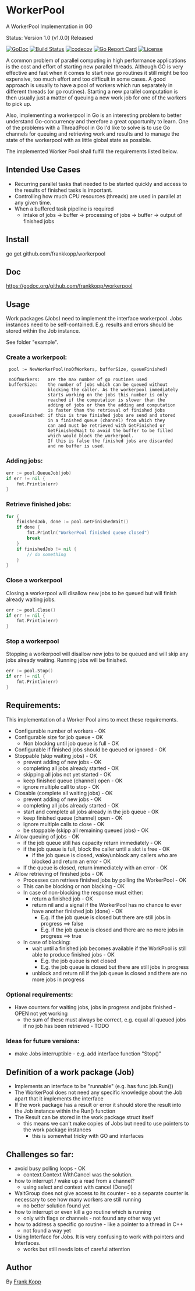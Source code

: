 # WorkerPool
A WorkerPool Implementation in GO

Status: Version 1.0 (v1.0.0) Released

[![GoDoc](https://godoc.org/github.com/frankkopp/workerpool?status.svg)](https://godoc.org/github.com/frankkopp/workerpool)
[![Build Status](https://travis-ci.org/frankkopp/WorkerPool.svg?branch=master)](https://travis-ci.org/frankkopp/WorkerPool)
[![codecov](https://codecov.io/gh/frankkopp/WorkerPool/branch/master/graph/badge.svg)](https://codecov.io/gh/frankkopp/WorkerPool)
[![Go Report Card](https://goreportcard.com/badge/github.com/frankkopp/WorkerPool)](https://goreportcard.com/report/github.com/frankkopp/WorkerPool)
[![License](https://img.shields.io/badge/License-MIT-blue.svg)](https://github.com/frankkopp/WorkerPool/blob/master/LICENSE)

A common problem of parallel computing in high performance applications is the cost and effort of starting new parallel threads.
Although GO is very effective and fast when it comes to start new go routines it still might be too expensive, too much effort 
and too difficult in some cases. A good approach is usually to have a pool of workers which run separately in different threads 
(or go routines). Starting a new parallel computation is then usually just a matter of queuing a new work job for one of the 
workers to pick up. 

Also, implementing a workerpool in Go is an interesting problem to better understand Go-concurrency and therefore a great 
opportunity to learn. One of the problems with a ThreadPool in Go I'd like to solve is to use Go channels for queuing and 
retrieving work and results and to manage the state of the workerpool with as little global state as possible. 

The implemented Worker Pool shall fulfill the requirements listed below.

## Intended Use Cases
* Recurring parallel tasks that needed to be started quickly and access to the results of finished tasks is important.
* Controlling how much CPU resources (threads) are used in parallel at any given time. 
* When a buffered task pipeline is required 
    * intake of jobs -> buffer -> processing of jobs -> buffer -> output of finished jobs

## Install
go get github.com/frankkopp/workerpool

## Doc
https://godoc.org/github.com/frankkopp/workerpool

## Usage
Work packages (Jobs) need to implement the interface workerpool. Jobs instances need to be self-contained. E.g.
results and errors should be stored within the Job instance.

See folder "example". 

### Create a workerpool:
```
 pool := NewWorkerPool(noOfWorkers, bufferSize, queueFinished)

 noOfWorkers:   are the max number of go routines used
 bufferSize:    the number of jobs which can be queued without
                blocking the caller. As the workerpool immediately
                starts working on the jobs this number is only
                reached if the computation is slower than the 
                adding of jobs or then the adding and computation 
                is faster than the retrieval of finished jobs
 queueFinished: if this is true finished jobs are send and stored 
                in a finished queue (channel) from which they 
                can and must be retrieved with GetFinished or 
                GetFinishedWait to avoid the buffer to be filled
                which would block the workerpool.
                If this is false the finished jobs are discarded
                and no buffer is used.
```
### Adding jobs:
```go
err := pool.QueueJob(job)
if err != nil {
    fmt.Println(err)
}
```
### Retrieve finished jobs:
```go
for {
    finishedJob, done := pool.GetFinishedWait()
    if done {
        fmt.Println("WorkerPool finished queue closed")
        break
    }
    if finishedJob != nil {
        // do something
    }
}
```
### Close a workerpool 
Closing a workerpool will disallow new jobs to be queued but will finish already waiting jobs. 
```go
err := pool.Close()
if err != nil {
    fmt.Println(err)
}
```
### Stop a workerpool
Stopping a workerpool will disallow new jobs to be queued and will skip any jobs already waiting. 
Running jobs will be finished.  
```go
err := pool.Stop()
if err != nil {
    fmt.Println(err)
}
```

## Requirements:
This implementation of a Worker Pool aims to meet these requirements.

* Configurable number of workers - OK
* Configurable size for job queue - OK
    * Non blocking until job queue is full - OK
* Configurable if finished jobs should be queued or ignored - OK
* Stoppable (skip waiting jobs) - OK
    * prevent adding of new jobs - OK
    * completing all jobs already started - OK
    * skipping all jobs not yet started - OK
    * keep finished queue (channel) open  - OK
    * ignore multiple call to stop - OK
* Closable (complete all waiting jobs) - OK
    * prevent adding of new jobs - OK
    * completing all jobs already started - OK
    * start and complete all jobs already in the job queue - OK
    * keep finished queue (channel) open - OK
    * ignore multiple calls to close - OK
    * be stoppable (skipp all remaining queued jobs) - OK
* Allow queuing of jobs - OK
    * if the job queue still has capacity return immediately - OK
    * if the job queue is full, block the caller until a slot is free - OK
        * if the job queue is closed, wake/unblock any callers who are blocked and return an error - OK
    * If the queue is closed, return immediately with an error - OK
* Allow retrieving of finished jobs - OK
    * Processes can retrieve finished jobs by polling the WorkerPool - OK
    * This can be blocking or non blacking - OK
    * In case of non-blocking the response must either:
        * return a finished job - OK
        * return nil and a signal if the WorkerPool has no chance to ever have another finished job (done) - OK
            * E.g. if the job queue is closed but there are still jobs in progress ==> false
            * E.g. if the job queue is closed and there are no more jobs in progress ==> true
    * In case of blocking:
        * wait until a finished job becomes available if the WorkPool is still able to produce finished jobs - OK
            * E.g. the job queue is not closed
            * E.g. the job queue is closed but there are still jobs in progress
        * unblock and return nil if the job queue is closed and there are no more jobs in progress

### Optional requirements:
* Have counters for waiting jobs, jobs in progress and jobs finished - OPEN not yet working
    * the sum of these must always be correct, e.g. equal all queued jobs if no job has been retrieved - TODO

### Ideas for future versions:
* make Jobs interruptible - e.g. add interface function "Stop()"  

## Definition of a work package (Job)
* Implements an interface to be "runnable" (e.g. has func job.Run())
* The WorkerPool does not need any specific knowledge about the Job apart that it implements the interface
* If the work package has a result or error it should store the result into the Job instance within the Run() function
* The Result can be stored in the work package struct itself
    * this means we can't make copies of Jobs but need to use pointers to the work package instances
        * this is somewhat tricky with GO and interfaces

## Challenges so far:
* avoid busy polling loops - OK 
    * context.Context WithCancel was the solution.
* how to interrupt / wake up a read from a channel?
    * using select and context with cancel (Done()) 
* WaitGroup does not give access to its counter - so a separate counter is necessary to see how many workers are still running
    * no better solution found yet
* how to interrupt or even kill a go routine which is running
    * only with flags or channels - not found any other way yet
* how to address a specific go routine - like a pointer to a thread in C++
    * not found a way yet 
* Using Interface for Jobs. It is very confusing to work with pointers and Interfaces.
    * works but still needs lots of careful attention  
    
## Author
By [Frank Kopp](https://github.com/frankkopp) 


  
